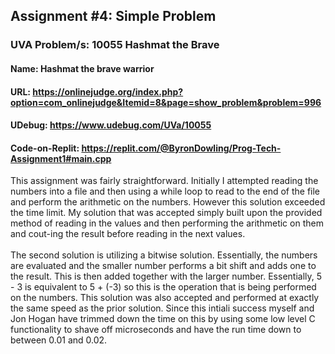 ## Assignment #4: Simple Problem
### UVA Problem/s: 10055 Hashmat the Brave
#### Name: Hashmat the brave warrior
#### URL: https://onlinejudge.org/index.php?option=com_onlinejudge&Itemid=8&page=show_problem&problem=996
#### UDebug: https://www.udebug.com/UVa/10055
#### Code-on-Replit: https://replit.com/@ByronDowling/Prog-Tech-Assignment1#main.cpp

This assignment was fairly straightforward. Initially I attempted reading the numbers into a file and then using a while loop to read to the end of the file and perform the arithmetic on the numbers. However this solution exceeded the time limit. My solution that was accepted simply built upon the provided method of reading in the values and then performing the arithmetic on them and cout-ing the result before reading in the next values.
\
\
The second solution is utilizing a bitwise solution. Essentially, the numbers are evaluated and the smaller number performs a bit shift and adds one to the result. This is then added together with the larger number. Essentially, 5 - 3 is equivalent to 5 + (-3) so this is the operation that is being performed on the numbers. This solution was also accepted and performed at exactly the same speed as the prior solution. Since this intiali success myself and Jon Hogan have trimmed down the time on this by using some low level C functionality to shave off microseconds and have the run time down to between 0.01 and 0.02.
